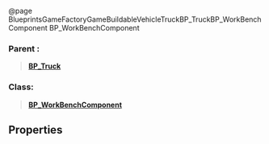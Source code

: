 @page BlueprintsGameFactoryGameBuildableVehicleTruckBP_TruckBP_WorkBenchComponent BP_WorkBenchComponent
### Parent :
<b><a href="_blueprints_game_factory_game_buildable_vehicle_truck_b_p__truck.html"><blockquote>BP_Truck</blockquote></a></b>
### Class:
<b><a href="_blueprints_game_factory_game_buildable-shared_work_bench_b_p__work_bench_component.html"><blockquote>BP_WorkBenchComponent</blockquote></a></b>
## Properties

